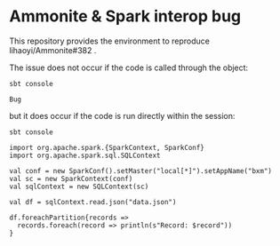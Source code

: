 # Ammonite & Spark interop bug

This repository provides the environment to reproduce lihaoyi/Ammonite#382 .

The issue does not occur if the code is called through the object:

```
sbt console

Bug
```

but it does occur if the code is run directly within the session:

```
sbt console

import org.apache.spark.{SparkContext, SparkConf}
import org.apache.spark.sql.SQLContext

val conf = new SparkConf().setMaster("local[*]").setAppName("bxm")
val sc = new SparkContext(conf)
val sqlContext = new SQLContext(sc)

val df = sqlContext.read.json("data.json")

df.foreachPartition{records =>
  records.foreach(record => println(s"Record: $record"))
}
```

